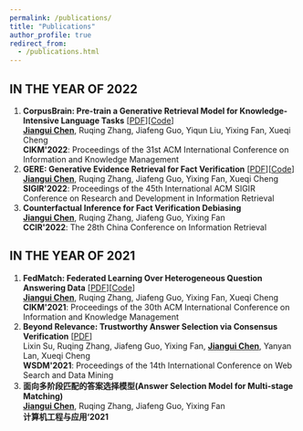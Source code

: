 ```yaml
---
permalink: /publications/
title: "Publications"
author_profile: true
redirect_from: 
  - /publications.html
---
```



IN THE YEAR OF 2022
------
1. **CorpusBrain: Pre-train a Generative Retrieval Model for Knowledge-Intensive Language Tasks** [<a href='https://arxiv.org/abs/2208.07652'>PDF</a>][<a href='https://github.com/ict-bigdatalab/CorpusBrain'>Code</a>] <br>
<ins>**Jiangui Chen**</ins>, Ruqing Zhang, Jiafeng Guo, Yiqun Liu, Yixing Fan, Xueqi Cheng <br>
**CIKM'2022**: Proceedings of the 31st ACM International Conference on Information and Knowledge Management
2. **GERE: Generative Evidence Retrieval for Fact Verification** [<a href='https://dl.acm.org/doi/pdf/10.1145/3477495.3531827'>PDF</a>][<a href='https://github.com/Chriskuei/GERE'>Code</a>] <br>
<ins>**Jiangui Chen**</ins>, Ruqing Zhang, Jiafeng Guo, Yixing Fan, Xueqi Cheng <br>
**SIGIR'2022**: Proceedings of the 45th International ACM SIGIR Conference on Research and Development in Information Retrieval
3. **Counterfactual Inference for Fact Verification Debiasing** <br>
<ins>**Jiangui Chen**</ins>, Ruqing Zhang, Jiafeng Guo, Yixing Fan <br>
**CCIR'2022**: The 28th China Conference on Information Retrieval

IN THE YEAR OF 2021
------
1. **FedMatch: Federated Learning Over Heterogeneous Question Answering Data** [<a href='https://dl.acm.org/doi/pdf/10.1145/3459637.3482345'>PDF</a>][<a href='https://github.com/Chriskuei/FedMatch'>Code</a>]<br>
<ins>**Jiangui Chen**</ins>, Ruqing Zhang, Jiafeng Guo, Yixing Fan, Xueqi Cheng <br>
**CIKM'2021**: Proceedings of the 30th ACM International Conference on Information and Knowledge Management
2. **Beyond Relevance: Trustworthy Answer Selection via Consensus Verification** [<a href='https://dl.acm.org/doi/pdf/10.1145/3437963.3441781'>PDF</a>]  <br>
Lixin Su, Ruqing Zhang, Jiafeng Guo, Yixing Fan, <ins>**Jiangui Chen**</ins>, Yanyan Lan, Xueqi Cheng <br>
**WSDM'2021**: Proceedings of the 14th International Conference on Web Search and Data Mining  <br>
3. **面向多阶段匹配的答案选择模型(Answer Selection Model for Multi-stage Matching)**  <br>
<ins>**Jiangui Chen**</ins>, Ruqing Zhang, Jiafeng Guo, Yixing Fan <br>
**计算机工程与应用‘2021**
